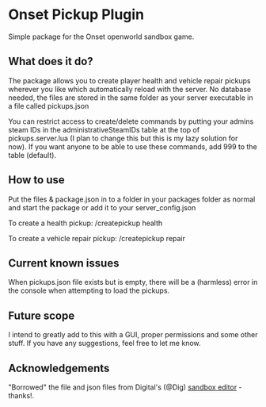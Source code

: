 # Onset Pickup Plugin

Simple package for the Onset openworld sandbox game.

## What does it do?
The package allows you to create player health and vehicle repair pickups wherever you like which automatically reload with the server. No database needed, the files are stored in the same folder as your server executable in a file called pickups.json

You can restrict access to create/delete commands by putting your admins steam IDs in the administrativeSteamIDs table at the top of pickups.server.lua (I plan to change this but this is my lazy solution for now). If you want anyone to be able to use these commands, add 999 to the table (default).

## How to use
Put the files & package.json in to a folder in your packages folder as normal and start the package or add it to your server_config.json

To create a health pickup:
/createpickup health

To create a vehicle repair pickup:
/createpickup repair

## Current known issues
When pickups.json file exists but is empty, there will be a (harmless) error in the console when attempting to load the pickups.

## Future scope
I intend to greatly add to this with a GUI, proper permissions and some other stuff. If you have any suggestions, feel free to let me know.

## Acknowledgements
"Borrowed" the file and json files from Digital's (@Dig) [sandbox editor](https://github.com/dig/onset-sandbox-editor) - thanks!.